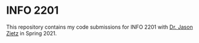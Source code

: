 # INFO 2201
This repository contains my code submissions for INFO 2201 with
[Dr. Jason Zietz](https://www.colorado.edu/cmci/people/information-science/jason-zietz) in Spring 2021.
